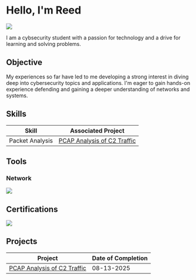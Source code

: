 # Hello, I'm Reed
<a href="https://www.linkedin.com/in/reedlyle"><img src="https://img.shields.io/badge/-LinkedIn-0072b1?&style=for-the-badge&logo=linkedin&logoColor=white" /></a>

I am a cybsecurity student with a passion for technology and a drive for learning and solving problems.

## Objective

My experiences so far have led to me developing a strong interest in diving deep into cybersecurity topics and applications. I'm eager to gain hands-on experience defending and gaining a deeper understanding of networks and systems.

## Skills
| Skill                                         | Associated Project         |
|-----------------------------------------------|----------------------------|
| Packet Analysis         | <a href="https://github.com/ReedM-L/pcap-c2-analysis">PCAP Analysis of C2 Traffic</a>|

## Tools

### Network
<div>
    <img src="https://img.shields.io/badge/-Wireshark-1679A7?&style=for-the-badge&logo=Wireshark&logoColor=white" />
</div>


## Certifications
<div>
<a href="https://www.certmetrics.com/comptia/public/verification.aspx?code=GVCMVZXWK7600F1J" target="_blank">
  <img src="https://img.shields.io/badge/-Security%2B-B22222?&style=for-the-badge&logo=CompTIA&logoColor=white" />
</a>
</div>

## Projects
| Project                                       | Date of Completion         |
|-----------------------------------------------|----------------------------|
| <a href = "https://github.com/ReedM-L/pcap-c2-analysis">PCAP Analysis of C2 Traffic</a>| 08-13-2025
